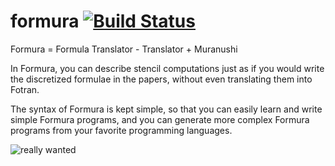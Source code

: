 
formura [![Build Status](https://travis-ci.org/nushio3/formura.svg?branch=master)](https://travis-ci.org/nushio3/formura)
=======



Formura = Formula Translator - Translator + Muranushi

In Formura, you can describe stencil computations just as if you would write the discretized formulae in the papers, without even translating them into Fotran.

The syntax of Formura is kept simple, so that you can easily learn and write simple Formura programs, and you can generate more complex Formura programs from your favorite programming languages.


![really wanted](http://www.projectcartoon.com/cells/cell_13.jpg)
